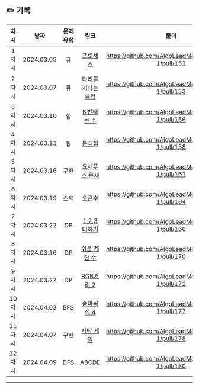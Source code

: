 ## ✏️ 기록

|  차시  |    날짜    | 문제유형 |                                         링크                                          |                        풀이                         |
| :----: | :--------: | :------: | :-----------------------------------------------------------------------------------: | :-------------------------------------------------: |
| 1차시  | 2024.03.05 |    큐    |      [프로세스](https://school.programmers.co.kr/learn/courses/30/lessons/42587)      | https://github.com/AlgoLeadMe/AlgoLeadMe-1/pull/151 |
| 2차시  | 2024.03.07 |    큐    | [다리를 지나는 트럭](https://school.programmers.co.kr/learn/courses/30/lessons/42583) | https://github.com/AlgoLeadMe/AlgoLeadMe-1/pull/153 |
| 3차시  | 2024.03.10 |    힙    |                  [N번째 큰 수](https://www.acmicpc.net/problem/2075)                  | https://github.com/AlgoLeadMe/AlgoLeadMe-1/pull/156 |
| 4차시  | 2024.03.13 |    힙    |                    [문제집](https://www.acmicpc.net/problem/1766)                     | https://github.com/AlgoLeadMe/AlgoLeadMe-1/pull/158 |
| 5차시  | 2024.03.16 |   구현   |                 [요세푸스 문제](https://www.acmicpc.net/problem/1158)                 | https://github.com/AlgoLeadMe/AlgoLeadMe-1/pull/161 |
| 6차시  | 2024.03.19 |   스택   |                    [오큰수](https://www.acmicpc.net/problem/17298)                    | https://github.com/AlgoLeadMe/AlgoLeadMe-1/pull/164 |
| 7차시  | 2024.03.22 |    DP    |                 [1,2,3 더하기](https://www.acmicpc.net/problem/9095)                  | https://github.com/AlgoLeadMe/AlgoLeadMe-1/pull/166 |
| 8차시  | 2024.03.16 |    DP    |                 [쉬운 계단 수](https://www.acmicpc.net/problem/10844)                 | https://github.com/AlgoLeadMe/AlgoLeadMe-1/pull/170 |
| 9차시  | 2024.03.22 |    DP    |                  [RGB거리 2](https://www.acmicpc.net/problem/17404)                   | https://github.com/AlgoLeadMe/AlgoLeadMe-1/pull/172 |
| 10차시 | 2024.04.03 |   BFS    |                  [숨바꼭질 4](https://www.acmicpc.net/problem/13913)                  | https://github.com/AlgoLeadMe/AlgoLeadMe-1/pull/177 |
| 11차시 | 2024.04.07 |   구현   |                   [사탕 게임](https://www.acmicpc.net/problem/9095)                   | https://github.com/AlgoLeadMe/AlgoLeadMe-1/pull/178 |
| 12차시 | 2024.04.09 |   DFS    |                    [ABCDE](https://www.acmicpc.net/problem/13023)                     | https://github.com/AlgoLeadMe/AlgoLeadMe-1/pull/180 |

---
